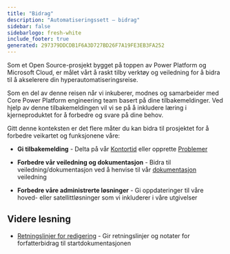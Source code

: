 ```yaml
---
title: "Bidrag"
description: "Automatiseringssett – bidrag"
sidebar: false
sidebarlogo: fresh-white
include_footer: true
generated: 297379DDCDB1F6A3D727BD26F7A19FE3EB3FA252
---
```


Som et Open Source-prosjekt bygget på toppen av Power Platform og Microsoft Cloud, er målet vårt å raskt tilby verktøy og veiledning for å bidra til å akselerere din hyperautomatiseringsreise.

Som en del av denne reisen når vi inkuberer, modnes og samarbeider med Core Power Platform engineering team basert på dine tilbakemeldinger. Ved hjelp av denne tilbakemeldingen vil vi se på å inkludere læring i kjerneproduktet for å forbedre og svare på dine behov.

Gitt denne konteksten er det flere måter du kan bidra til prosjektet for å forbedre veikartet og funksjonene våre:

- **Gi tilbakemelding** - Delta på vår [Kontortid](/nb/office-hours) eller opprette [Problemer](/nb/contribution/feedback)

- **Forbedre vår veiledning og dokumentasjon** - Bidra til veiledning/dokumentasjon ved å henvise til vår [dokumentasjon](/nb/contribution/documentation) veiledning

- **Forbedre våre administrerte løsninger** - Gi oppdateringer til våre hoved- eller satellittløsninger som vi inkluderer i våre utgivelser

## Videre lesning

- [Retningslinjer for redigering](/nb/contribution/authoring) - Gir retningslinjer og notater for forfatterbidrag til startdokumentasjonen
